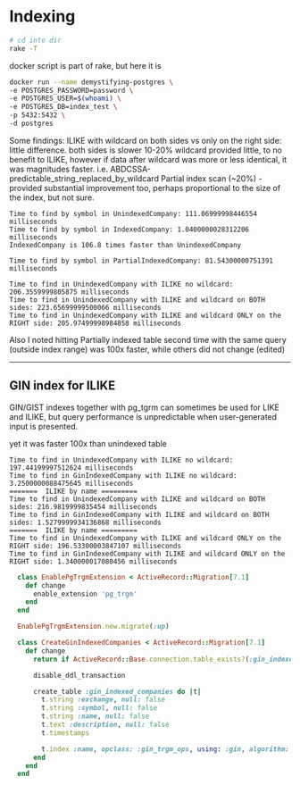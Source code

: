 # Indexing

```sh
# cd into dir
rake -T
```

docker script is part of rake, but here it is

```sh
docker run --name demystifying-postgres \
-e POSTGRES_PASSWORD=password \
-e POSTGRES_USER=$(whoami) \
-e POSTGRES_DB=index_test \
-p 5432:5432 \
-d postgres
```

Some findings:
ILIKE with wildcard on both sides vs only on the right side:  little difference. both sides is slower 10-20%
wildcard provided little, to no benefit to ILIKE, however if data after wildcard was more or less identical, it was magnitudes faster. i.e. ABDCSSA-predictable_string_replaced_by_wildcard
Partial index scan (~20%) - provided substantial improvement too, perhaps proportional to the size of the index, but not sure.

```
Time to find by symbol in UnindexedCompany: 111.06999998446554 milliseconds
Time to find by symbol in IndexedCompany: 1.0400000028312206 milliseconds
IndexedCompany is 106.8 times faster than UnindexedCompany

Time to find by symbol in PartialIndexedCompany: 81.54300000751391 milliseconds

Time to find in UnindexedCompany with ILIKE no wildcard: 206.3559999805875 milliseconds
Time to find in UnindexedCompany with ILIKE and wildcard on BOTH sides: 223.65699999500066 milliseconds
Time to find in UnindexedCompany with ILIKE and wildcard ONLY on the RIGHT side: 205.97499998984858 milliseconds
```

Also I noted hitting Partially indexed table second time with the same query (outside index range) was 100x faster, while others did not change (edited)

---

## GIN index for ILIKE

GIN/GIST indexes together with pg_tgrm can
sometimes be used for LIKE and ILIKE, but query
performance is unpredictable when user-generated
input is presented.

yet it was faster 100x than unindexed table

```
Time to find in UnindexedCompany with ILIKE no wildcard: 197.44199997512624 milliseconds
Time to find in GinIndexedCompany with ILIKE no wildcard: 3.2500000088475645 milliseconds
=======  ILIKE by name =========
Time to find in UnindexedCompany with ILIKE and wildcard on BOTH sides: 216.9819999835454 milliseconds
Time to find in GinIndexedCompany with ILIKE and wildcard on BOTH sides: 1.5279999934136868 milliseconds
=======  ILIKE by name =========
Time to find in UnindexedCompany with ILIKE and wildcard ONLY on the RIGHT side: 196.53300003847107 milliseconds
Time to find in GinIndexedCompany with ILIKE and wildcard ONLY on the RIGHT side: 1.340000017080456 milliseconds
```

```ruby
  class EnablePgTrgmExtension < ActiveRecord::Migration[7.1]
    def change
      enable_extension 'pg_trgm'
    end
  end

  EnablePgTrgmExtension.new.migrate(:up)

  class CreateGinIndexedCompanies < ActiveRecord::Migration[7.1]
    def change
      return if ActiveRecord::Base.connection.table_exists?(:gin_indexed_companies)

      disable_ddl_transaction

      create_table :gin_indexed_companies do |t|
        t.string :exchange, null: false
        t.string :symbol, null: false
        t.string :name, null: false
        t.text :description, null: false
        t.timestamps

        t.index :name, opclass: :gin_trgm_ops, using: :gin, algorithm: :concurrently, name: 'index_on_name_trgm'
      end
    end
  end
```
